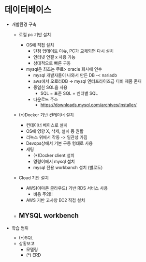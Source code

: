# 데이터베이스
- 개발환경 구축
    - 로컬 pc 기반 설치
        - OS에 직접 설치
            - 단점 업데이트 이슈, PC가 교체되면 다시 설치
            - 인터넷 연결 x 사용 가능
            - 상대적으로 빠른 구동 
        - mysql은 최초는 무료> oracle 회사에 인수
            - mysql 개발자들이 나와서 만든 DB -< nariadb
            - aws에서 오로라DB -> mysql 엔터프라이즈급 디비 제품 존재
            - 동일한 SQL을 사용
                - SQL = 표준 SQL + 벤더별 SQL
            - 다운로드 주소
                - https://downloads.mysql.com/archives/installer/

    - (*)Docker 기반 컨테이너 설치
        - 컨테이너 베이스로 설치
        - OS에 영향 X, 삭제, 설치 등 원활
        - 리눅스 위에서 작동 -> 일관성 가짐
        - Devops상에서 기본 구동 형태로 사용 
        - 세팅
            - (*)Docker client 설치
            - 명령어에서 mysql 설치
            - mysql 전용 workbanch 설치 (별로도)

    - Cloud 기반 설치 
        - AWS(아마존 클라우드) 기반 RDS 서비스 사용
            - 비용 주의!!
        - AWS 기반 고사양 EC2 직접 설치 
    
    - MYSQL workbench
        - 

- 학습 범위
    - (*)SQL
    - 상황보고
        - 모델링
        - (*) ERD